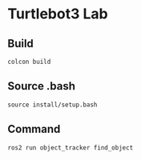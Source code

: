# Turtlebot3 Lab

## Build
<code>colcon build</code>

## Source .bash
<code>source install/setup.bash</code>

## Command
<code>ros2 run object_tracker find_object</code>

##
